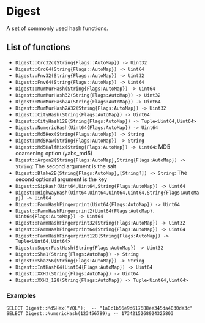 # Digest

A set of commonly used hash functions.

## List of functions

* `Digest::Crc32c(String{Flags::AutoMap}) -> Uint32`
* `Digest::Crc64(String{Flags::AutoMap}) -> Uint64`
* `Digest::Fnv32(String{Flags::AutoMap}) -> Uint32`
* `Digest::Fnv64(String{Flags::AutoMap}) -> Uint64`
* `Digest::MurMurHash(String{Flags:AutoMap}) -> Uint64`
* `Digest::MurMurHash32(String{Flags:AutoMap}) -> Uint32`
* `Digest::MurMurHash2A(String{Flags:AutoMap}) -> Uint64`
* `Digest::MurMurHash2A32(String{Flags:AutoMap}) -> Uint32`
* `Digest::CityHash(String{Flags:AutoMap}) -> Uint64`
* `Digest::CityHash128(String{Flags:AutoMap}) -> Tuple<Uint64,Uint64>`
* `Digest::NumericHash(Uint64{Flags:AutoMap}) -> Uint64`
* `Digest::Md5Hex(String{Flags:AutoMap}) -> String`
* `Digest::Md5Raw(String{Flags:AutoMap}) -> String`
* `Digest::Md5HalfMix(String{Flags:AutoMap}) -> Uint64`: MD5 coarsening option (yabs_md5)
* `Digest::Argon2(String{Flags:AutoMap},String{Flags:AutoMap}) -> String`: The second argument is the salt
* `Digest::Blake2B(String{Flags:AutoMap},[String?]) -> String`: The second optional argument is the key
* `Digest::SipHash(Uint64,Uint64,String{Flags:AutoMap}) -> Uint64`
* `Digest::HighwayHash(Uint64,Uint64,Uint64,Uint64,String{Flags:AutoMap}) -> Uint64`
* `Digest::FarmHashFingerprint(Uint64{Flags:AutoMap}) -> Uint64`
* `Digest::FarmHashFingerprint2(Uint64{Flags:AutoMap}, Uint64{Flags:AutoMap}) -> Uint64`
* `Digest::FarmHashFingerprint32(String{Flags:AutoMap}) -> Uint32`
* `Digest::FarmHashFingerprint64(String{Flags:AutoMap}) -> Uint64`
* `Digest::FarmHashFingerprint128(String{Flags:AutoMap}) -> Tuple<Uint64,Uint64>`
* `Digest::SuperFastHash(String{Flags:AutoMap}) -> Uint32`
* `Digest::Sha1(String{Flags:AutoMap}) -> String`
* `Digest::Sha256(String{Flags:AutoMap}) -> String`
* `Digest::IntHash64(Uint64{Flags:AutoMap}) -> Uint64`
* `Digest::XXH3(String{Flags:AutoMap}) -> Uint64`
* `Digest::XXH3_128(String{Flags:AutoMap}) -> Tuple<Uint64,Uint64>`

### Examples

```yql
SELECT Digest::Md5Hex("YQL");  -- "1a0c1b56e9d617688ee345da4030da3c"
SELECT Digest::NumericHash(123456789); -- 1734215268924325803
```

